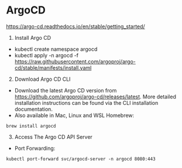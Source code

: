 # ArgoCD

https://argo-cd.readthedocs.io/en/stable/getting_started/

1. Install Argo CD

- kubectl create namespace argocd
- kubectl apply -n argocd -f https://raw.githubusercontent.com/argoproj/argo-cd/stable/manifests/install.yaml

2. Download Argo CD CLI

- Download the latest Argo CD version from https://github.com/argoproj/argo-cd/releases/latest. More detailed installation instructions can be found via the CLI installation documentation.
- Also available in Mac, Linux and WSL Homebrew:
```
brew install argocd
```

3. Access The Argo CD API Server

- Port Forwarding:
```
kubectl port-forward svc/argocd-server -n argocd 8080:443
```